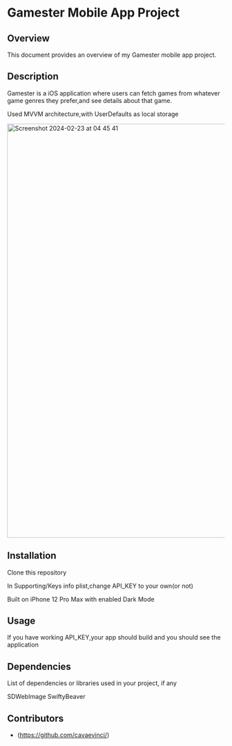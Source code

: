 # Gamester Mobile App Project

## Overview

This document provides an overview of my Gamester mobile app project.

## Description

Gamester is a iOS application where users can fetch games from whatever game genres they prefer,and see details about that game.

Used MVVM architecture,with UserDefaults as local storage

<img width="958" alt="Screenshot 2024-02-23 at 04 45 41" src="https://github.com/cavaevinci/Gamester/assets/112208299/2a75ef1c-d2f9-4aea-98b5-c5f4bbb524b6">


## Installation

Clone this repository

In Supporting/Keys info plist,change API_KEY to your own(or not)

Built on iPhone 12 Pro Max with enabled Dark Mode

## Usage

If you have working API_KEY,your app should build and you should see the application

## Dependencies

List of dependencies or libraries used in your project, if any

SDWebImage
SwiftyBeaver

## Contributors

- (https://github.com/cavaevinci/)
